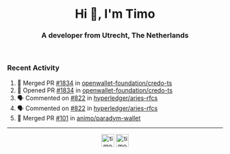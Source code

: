 <h1 align="center">Hi 👋, I'm Timo</h1>
<h3 align="center">A developer from Utrecht, The Netherlands</h3>
<br/>
<!-- https://github.com/rahuldkjain/github-profile-readme-generator --!>

<!--  <p align="left"><img src="https://github-readme-stats.vercel.app/api?username=timoglastra&show_icons=true&count_private=true&" alt="timoglastra" /></p> --!>

<!--
Github language stats
<p align="left"><img src="https://github-readme-stats.vercel.app/api/top-langs/?username=timoglastra&layout=compact" alt="timoglastra" /><p>
-->

<!-- Codestats language stats -->
<!-- <p align="left"><img src="https://codestats-readme.vercel.app/api/top-langs/?username=timoglastra&layout=compact&language_count=12" alt="timoglastra" /><p>    --!>
  
<h3>Recent Activity</h3>

<!--START_SECTION:activity-->
1. 🎉 Merged PR [#1834](https://github.com/openwallet-foundation/credo-ts/pull/1834) in [openwallet-foundation/credo-ts](https://github.com/openwallet-foundation/credo-ts)
2. 💪 Opened PR [#1834](https://github.com/openwallet-foundation/credo-ts/pull/1834) in [openwallet-foundation/credo-ts](https://github.com/openwallet-foundation/credo-ts)
3. 🗣 Commented on [#822](https://github.com/hyperledger/aries-rfcs/issues/822#issuecomment-2054101684) in [hyperledger/aries-rfcs](https://github.com/hyperledger/aries-rfcs)
4. 🗣 Commented on [#822](https://github.com/hyperledger/aries-rfcs/issues/822#issuecomment-2054101119) in [hyperledger/aries-rfcs](https://github.com/hyperledger/aries-rfcs)
5. 🎉 Merged PR [#101](https://github.com/animo/paradym-wallet/pull/101) in [animo/paradym-wallet](https://github.com/animo/paradym-wallet)
<!--END_SECTION:activity-->

---

<p align="center">
<a href="https://twitter.com/timoglastra" target="blank"><img align="center" src="https://cdn.jsdelivr.net/npm/simple-icons@3.0.1/icons/twitter.svg" alt="timoglastra" height="30" width="30" /></a>
<a href="https://linkedin.com/in/timoglastra" target="blank"><img align="center" src="https://cdn.jsdelivr.net/npm/simple-icons@3.0.1/icons/linkedin.svg" alt="timoglastra" height="30" width="30" /></a>
</p>



